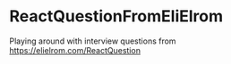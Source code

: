 # ReactQuestionFromEliElrom
Playing around with interview questions from https://elielrom.com/ReactQuestion

